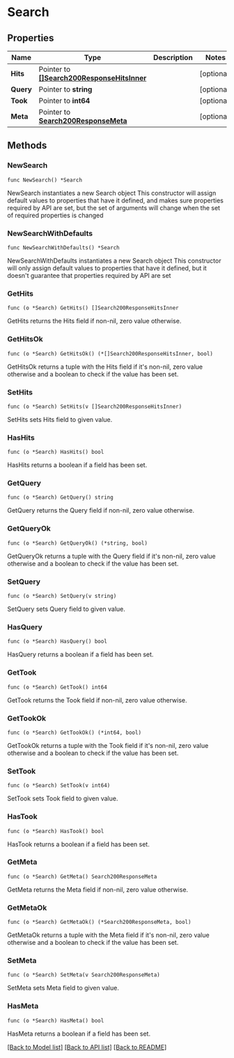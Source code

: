 # Search

## Properties

Name | Type | Description | Notes
------------ | ------------- | ------------- | -------------
**Hits** | Pointer to [**[]Search200ResponseHitsInner**](Search200ResponseHitsInner.md) |  | [optional] 
**Query** | Pointer to **string** |  | [optional] 
**Took** | Pointer to **int64** |  | [optional] 
**Meta** | Pointer to [**Search200ResponseMeta**](Search200ResponseMeta.md) |  | [optional] 

## Methods

### NewSearch

`func NewSearch() *Search`

NewSearch instantiates a new Search object
This constructor will assign default values to properties that have it defined,
and makes sure properties required by API are set, but the set of arguments
will change when the set of required properties is changed

### NewSearchWithDefaults

`func NewSearchWithDefaults() *Search`

NewSearchWithDefaults instantiates a new Search object
This constructor will only assign default values to properties that have it defined,
but it doesn't guarantee that properties required by API are set

### GetHits

`func (o *Search) GetHits() []Search200ResponseHitsInner`

GetHits returns the Hits field if non-nil, zero value otherwise.

### GetHitsOk

`func (o *Search) GetHitsOk() (*[]Search200ResponseHitsInner, bool)`

GetHitsOk returns a tuple with the Hits field if it's non-nil, zero value otherwise
and a boolean to check if the value has been set.

### SetHits

`func (o *Search) SetHits(v []Search200ResponseHitsInner)`

SetHits sets Hits field to given value.

### HasHits

`func (o *Search) HasHits() bool`

HasHits returns a boolean if a field has been set.

### GetQuery

`func (o *Search) GetQuery() string`

GetQuery returns the Query field if non-nil, zero value otherwise.

### GetQueryOk

`func (o *Search) GetQueryOk() (*string, bool)`

GetQueryOk returns a tuple with the Query field if it's non-nil, zero value otherwise
and a boolean to check if the value has been set.

### SetQuery

`func (o *Search) SetQuery(v string)`

SetQuery sets Query field to given value.

### HasQuery

`func (o *Search) HasQuery() bool`

HasQuery returns a boolean if a field has been set.

### GetTook

`func (o *Search) GetTook() int64`

GetTook returns the Took field if non-nil, zero value otherwise.

### GetTookOk

`func (o *Search) GetTookOk() (*int64, bool)`

GetTookOk returns a tuple with the Took field if it's non-nil, zero value otherwise
and a boolean to check if the value has been set.

### SetTook

`func (o *Search) SetTook(v int64)`

SetTook sets Took field to given value.

### HasTook

`func (o *Search) HasTook() bool`

HasTook returns a boolean if a field has been set.

### GetMeta

`func (o *Search) GetMeta() Search200ResponseMeta`

GetMeta returns the Meta field if non-nil, zero value otherwise.

### GetMetaOk

`func (o *Search) GetMetaOk() (*Search200ResponseMeta, bool)`

GetMetaOk returns a tuple with the Meta field if it's non-nil, zero value otherwise
and a boolean to check if the value has been set.

### SetMeta

`func (o *Search) SetMeta(v Search200ResponseMeta)`

SetMeta sets Meta field to given value.

### HasMeta

`func (o *Search) HasMeta() bool`

HasMeta returns a boolean if a field has been set.


[[Back to Model list]](../README.md#documentation-for-models) [[Back to API list]](../README.md#documentation-for-api-endpoints) [[Back to README]](../README.md)


